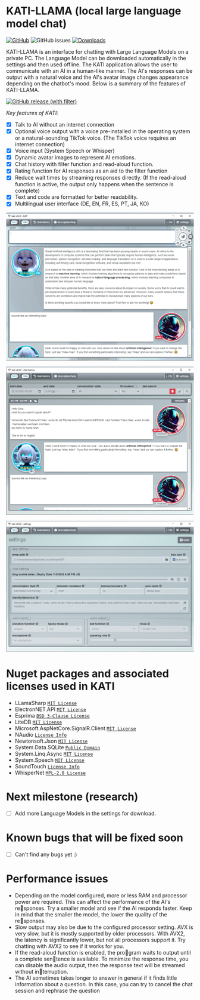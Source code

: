 # KATI-LLAMA (local large language model chat)
[![GitHub](https://img.shields.io/github/license/hswlab/kati-llama)](https://github.com/hswlab/kati-llama/blob/main/LICENSE) 
![GitHub issues](https://img.shields.io/github/issues/hswlab/kati-llama)
[![Downloads](https://img.shields.io/github/v/release/hswlab/kati-llama)](https://github.com/hswlab/kati-llama/releases/latest) 

KATI-LLAMA is an interface for chatting with Large Language Models on a private PC. The Language Model can 
be downloaded automatically in the settings and then used offline.
The KATI application allows the user to communicate with an AI in a human-like manner. The AI's responses 
can be output with a natural voice and the AI's avatar image changes appearance depending on the chatbot's 
mood. Below is a summary of the features of KATI-LLAMA.


[![GitHub release (with filter)](https://img.shields.io/github/downloads/hswlab/kati-llama/total?style=for-the-badge&logo=ChatBot&label=download%20KATI-LLAMA
)](https://github.com/hswlab/kati/releases/latest)


*Key features of KATI:*
- [X] Talk to AI without an internet connection
- [X] Optional voice output with a voice pre-installed in the operating system or a natural-sounding TikTok voice. (The TikTok voice requires an internet connection)
- [X] Voice input (System Speech or Whisper)
- [X] Dynamic avatar images to represent AI emotions.
- [X] Chat history with filter function and read-aloud function.
- [X] Rating function for AI responses as an aid to the filter function
- [X] Reduce wait times by streaming responses directly. (If the read-aloud function is active, the output only happens when the sentence is complete)
- [X] Text and code are formatted for better readability.
- [X] Multilingual user interface (DE, EN, FR, ES, PT, JA, KO)

![preview](https://github.com/hswlab/kati/blob/main/Screenshot.png)

![preview2](https://github.com/hswlab/kati/blob/main/Screenshot2.png)

![preview3](https://github.com/hswlab/kati/blob/main/Screenshot3.png)

# Nuget packages and associated licenses used in KATI
- LLamaSharp <a href="https://licenses.nuget.org/MIT">`MIT License`</a>
- ElectronNET.API <a href="https://licenses.nuget.org/MIT">`MIT License`</a>
- Esprima <a href="https://licenses.nuget.org/BSD-3-Clause">`BSD 3-Clause License`</a>
- LiteDB <a href="https://www.nuget.org/packages/LiteDB/5.0.16/license">`MIT License`</a>
- Microsoft.AspNetCore.SignalR.Client <a href="https://licenses.nuget.org/MIT">`MIT License`</a>
- NAudio <a href="https://www.nuget.org/packages/NAudio/2.2.1/license">`License Info`</a>
- Newtonsoft.Json <a href="https://licenses.nuget.org/MIT">`MIT License`</a>
- System.Data.SQLite <a href="https://www.sqlite.org/copyright.html">`Public Domain`</a>
- System.Linq.Async <a href="https://licenses.nuget.org/MIT">`MIT License`</a>
- System.Speech  <a href="https://licenses.nuget.org/MIT">`MIT License`</a>
- SoundTouch <a href="https://www.surina.net/soundtouch/license.html">`License Info`</a>
- WhisperNet <a href="https://licenses.nuget.org/MPL-2.0">`MPL-2.0 License`</a>


# Next milestone (research)
- [ ] Add more Language Models in the settings for download.

# Known bugs that will be fixed soon
- [ ] Can't find any bugs yet :)

# Performance issues
- Depending on the model configured, more or 
less RAM and processor power are required. 
This can affect the performance of the AI's responses. Try a smaller model and see if the AI 
responds faster. Keep in mind that the smaller 
the model, the lower the quality of the responses.
- Slow output may also be due to the configured 
processor setting. AVX is very slow, but it is 
mostly supported by older processors. With 
AVX2, the latency is significantly lower, but not 
all processors support it. Try chatting with 
AVX2 to see if it works for you.
- If the read-aloud function is enabled, the program waits to output until a complete sentence is available. To minimize the response 
time, you can disable the audio output, then 
the response text will be streamed without interruption. 
- The AI sometimes takes longer to answer in 
general if it finds little information about a 
question. In this case, you can try to cancel the 
chat session and rephrase the question

